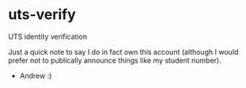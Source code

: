 # uts-verify
UTS identity verification

Just a quick note to say I do in fact own this account (although I would prefer not to publically announce things like my student number).

- Andrew :)
